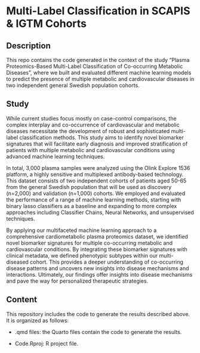 # Multi-Label Classification in SCAPIS & IGTM Cohorts

## Description

This repo contains the code generated in the context of the study “Plasma Proteomics-Based 
Multi-Label Classification of Co-occurring Metabolic Diseases”, where we built and evaluated
different machine learning models to predict the presence of multiple metabolic and cardiovascular
diseases in two independent general Swedish population cohorts.

## Study

While current studies focus mostly on case-control comparisons, the complex interplay and 
co-occurrence of cardiovascular and metabolic diseases necessitate the development of robust 
and sophisticated multi-label classification methods. This study aims to identify novel 
biomarker signatures that will facilitate early diagnosis and improved stratification of 
patients with multiple metabolic and cardiovascular conditions using advanced machine 
learning techniques.

In total, 3,000 plasma samples were analyzed using the Olink Explore 1536 platform, a 
highly sensitive and multiplexed antibody-based technology. This dataset consists of 
two independent cohorts of patients aged 50-65 from the general Swedish population that 
will be used as discovery (n=2,000) and validation (n=1,000) cohorts. We employed and 
evaluated the performance of a range of machine learning methods, starting with binary 
lasso classifiers as a baseline and expanding to more complex approaches including 
Classifier Chains, Neural Networks, and unsupervised techniques.

By applying our multifaceted machine learning approach to a comprehensive cardiometabolic 
plasma proteomics dataset, we identified novel biomarker signatures for multiple co-occurring 
metabolic and cardiovascular conditions. By integrating these biomarker signatures with 
clinical metadata, we defined phenotypic subtypes within our multi-diseased cohort. This 
provides a deeper understanding of co-occurring disease patterns and uncovers new insights 
into disease mechanisms and interactions. Ultimately, our findings offer insights into disease 
mechanisms and pave the way for personalized therapeutic strategies.

## Content
This repository includes the code to generate the results described above. It is organized as follows:

- .qmd files: the Quarto files contain the code to generate the results.

- Code.Rproj: R project file.

